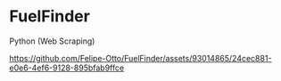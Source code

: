 # FuelFinder
Python (Web Scraping)


https://github.com/Felipe-Otto/FuelFinder/assets/93014865/24cec881-e0e6-4ef6-9128-895bfab9ffce

